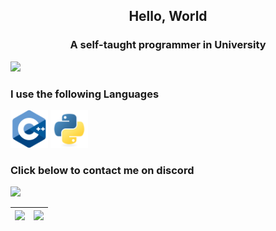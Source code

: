 <h2 align="center"> Hello, World </h2>
<h3 align = "center"> A self-taught programmer in University </h3>

<p align="left"> <img src="https://komarev.com/ghpvc/?username=kenni13&label=Profile%20views&color=0e75b6&style=flat"/> </p>

<h3> I use the following Languages </h3>

<p align="left">
    <img src="https://raw.githubusercontent.com/devicons/devicon/master/icons/cplusplus/cplusplus-original.svg" alt="C++" width="60" height="60"/>
    <img src="https://raw.githubusercontent.com/devicons/devicon/master/icons/python/python-original.svg" alt="Python" width="60" height="60"/>
</p>

<h3> Click below to contact me on discord </h3>
<a href="https://discord.com/users/764365008460841000">
    <img src="https://lanyard-profile-readme.vercel.app/api/764365008460841000?idleMessage=Vibing"/>
</a>

| <img src="https://grs.quantumly.dev/api/?username=kenni13&show_icons=true&theme=gruvbox" /> | <img src="https://github-readme-stats-sigma-five.vercel.app/api/top-langs?username=kenni13&show_icons=true&theme=gruvbox&lang_count=3"/> |
| ------------- | ------------- |
